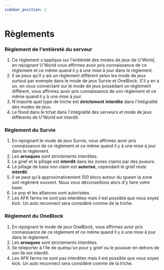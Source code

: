 ```yaml
---
sidebar_position: 2
---
```


# Règlements

### Règlement de l'entièreté du serveur

1. Ce règlement s'applique sur l'entièreté des modes de jeux de U'World, en rejoignant U'World vous affirmez avoir pris connaissance de ce règlement et ce même quand il y à une mise à jour dans le règlement.
2. Il se peux qu'il y ais un règlement différent selon les mode de jeux surtout par exemple dans le mode de jeux Survie et OneBlock. S'il y en a un, en vous connectant sur le mode de jeux possédant un règlement différent, vous affirmez avoir pris connaissance de son règlement et ce même quand il y à une mise à jour.
3. N'importe quel type de triche est **strictement** **interdite** dans l'intégralité des modes de jeux.
4. Le flood dans le tchat dans l'intégralité des serveurs et mode de jeux différents de U'World est interdit.

### Règlement du Survie

1. En rejoignant le mode de jeux Survie, vous affirmez avoir pris connaissance de ce règlement et ce même quand il y à une mise à jour dans le règlement.
2. Les **arnaques** sont strictements interdites.
3. Le grief et le pillage est **interdit** dans les zones claims par des joueurs.
4. Le pillage de base non claim est **autorisé**, cependant le grief reste **interdit**.
5. Il se peut qu'à approximativement 100 blocs autour du spawn la zone soit regénéré souvent. Nous vous déconseillons alors d'y faire votre base.
6. Le pvp et les alliances sont autorisées.
7. Les AFK farms ne sont pas interdites mais il est possible que vous soyez kick. Un auto reconnect sera considéré comme de la triche.

### Règlement du OneBlock

1. En rejoignant le mode de jeux OneBlock, vous affirmez avoir pris connaissance de ce règlement et ce même quand il y à une mise à jour dans le règlement.
2. Les **arnaques** sont strictements interdites.
3. Se teleporter à l'île de quelqu'un pour y grief ou le pousser en dehors de son île est interdit.
4. Les AFK farms ne sont pas interdites mais il est possible que vous soyez kick. Un auto reconnect sera considéré comme de la triche.